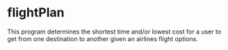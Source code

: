 # flightPlan
This program determines the shortest time and/or lowest cost for a user to get from one destination to another given an airlines flight options.
